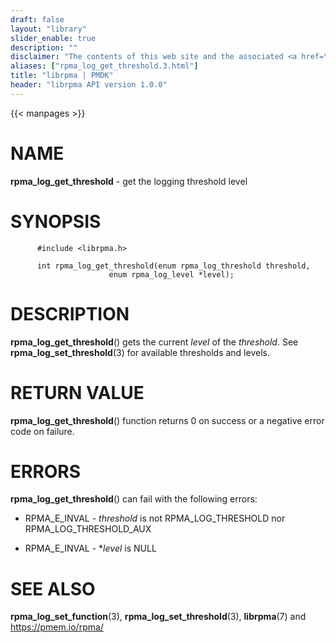```yaml
---
draft: false
layout: "library"
slider_enable: true
description: ""
disclaimer: "The contents of this web site and the associated <a href=\"https://github.com/pmem\">GitHub repositories</a> are BSD-licensed open source."
aliases: ["rpma_log_get_threshold.3.html"]
title: "librpma | PMDK"
header: "librpma API version 1.0.0"
---
```

{{< manpages >}}

[comment]: <> (SPDX-License-Identifier: BSD-3-Clause)
[comment]: <> (Copyright 2020-2022, Intel Corporation)

NAME
====

**rpma\_log\_get\_threshold** - get the logging threshold level

SYNOPSIS
========

          #include <librpma.h>

          int rpma_log_get_threshold(enum rpma_log_threshold threshold,
                          enum rpma_log_level *level);

DESCRIPTION
===========

**rpma\_log\_get\_threshold**() gets the current *level* of the
*threshold*. See **rpma\_log\_set\_threshold**(3) for available
thresholds and levels.

RETURN VALUE
============

**rpma\_log\_get\_threshold**() function returns 0 on success or a
negative error code on failure.

ERRORS
======

**rpma\_log\_get\_threshold**() can fail with the following errors:

-   RPMA\_E\_INVAL - *threshold* is not RPMA\_LOG\_THRESHOLD nor
    RPMA\_LOG\_THRESHOLD\_AUX

-   RPMA\_E\_INVAL - \**level* is NULL

SEE ALSO
========

**rpma\_log\_set\_function**(3), **rpma\_log\_set\_threshold**(3),
**librpma**(7) and https://pmem.io/rpma/
